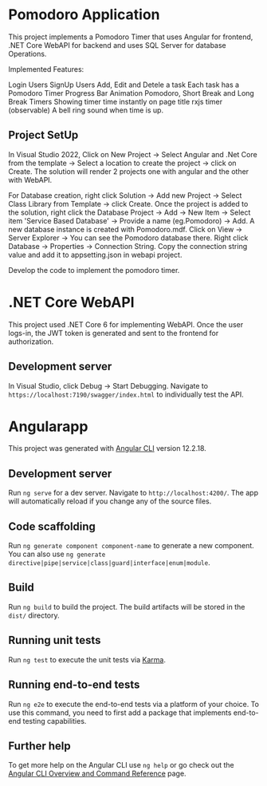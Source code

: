 # Pomodoro Application

This project implements a Pomodoro Timer that uses Angular for frontend, .NET Core WebAPI for backend and uses SQL Server for database Operations.

Implemented Features:

Login Users
SignUp Users
Add, Edit and Detele a task
Each task has a Pomodoro Timer
Progress Bar Animation
Pomodoro, Short Break and Long Break Timers
Showing timer time instantly on page title
rxjs timer (observable)
A bell ring sound when time is up.

## Project SetUp

In Visual Studio 2022, Click on New Project -> Select Angular and .Net Core from the template -> Select a location to create the project -> click on Create. The solution will render 2 projects one with angular and the other with WebAPI.

For Database creation, right click Solution -> Add new Project -> Select Class Library from Template -> click Create. Once the project is added to the solution, right click the Database Project -> Add -> New Item -> Select item 'Service Based Database' -> Provide a name (eg.Pomodoro) -> Add. A new database instance is created with Pomodoro.mdf. 
Click on View -> Server Explorer -> You can see the Pomodoro database there. Right click Database -> Properties -> Connection String. Copy the connection string value and add it to appsetting.json in webapi project.

Develop the code to implement the pomodoro timer.

# .NET Core WebAPI

This project used .NET Core 6 for implementing WebAPI.
Once the user logs-in, the JWT token is generated and sent to the frontend for authorization.

## Development server

In Visual Studio, click Debug -> Start Debugging. Navigate to `https://localhost:7190/swagger/index.html` to individually test the API.

# Angularapp

This project was generated with [Angular CLI](https://github.com/angular/angular-cli) version 12.2.18.

## Development server

Run `ng serve` for a dev server. Navigate to `http://localhost:4200/`. The app will automatically reload if you change any of the source files.

## Code scaffolding

Run `ng generate component component-name` to generate a new component. You can also use `ng generate directive|pipe|service|class|guard|interface|enum|module`.

## Build

Run `ng build` to build the project. The build artifacts will be stored in the `dist/` directory.

## Running unit tests

Run `ng test` to execute the unit tests via [Karma](https://karma-runner.github.io).

## Running end-to-end tests

Run `ng e2e` to execute the end-to-end tests via a platform of your choice. To use this command, you need to first add a package that implements end-to-end testing capabilities.

## Further help

To get more help on the Angular CLI use `ng help` or go check out the [Angular CLI Overview and Command Reference](https://angular.io/cli) page.
